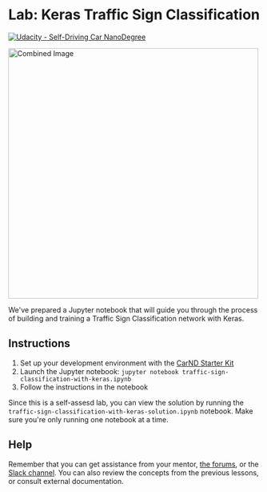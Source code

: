 # Lab: Keras Traffic Sign Classification
[![Udacity - Self-Driving Car NanoDegree](https://s3.amazonaws.com/udacity-sdc/github/shield-carnd.svg)](http://www.udacity.com/drive)

<img src="https://d17h27t6h515a5.cloudfront.net/topher/2016/October/580d3b19_sign/sign.jpg" width="500" alt="Combined Image" />

We've prepared a Jupyter notebook that will guide you through the process of building and training a Traffic Sign Classification network with Keras.


## Instructions

1. Set up your development environment with the [CarND Starter Kit](https://github.com/udacity/CarND-Term1-Starter-Kit/blob/master/README.md)
2. Launch the Jupyter notebook: `jupyter notebook traffic-sign-classification-with-keras.ipynb`
3. Follow the instructions in the notebook


Since this is a self-assesd lab, you can view the solution by running the `traffic-sign-classification-with-keras-solution.ipynb` notebook. Make sure you're only running one notebook at a time.

## Help
Remember that you can get assistance from your mentor, [the forums](https://carnd-udacity.atlassian.net/wiki/questions), or the [Slack channel](https://carnd.slack.com). You can also review the concepts from the previous lessons, or consult external documentation.
